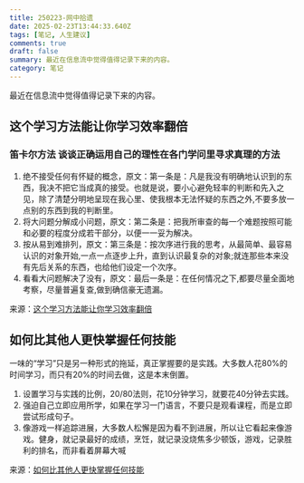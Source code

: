 ```yaml
---
title: 250223-网中拾遗
date: 2025-02-23T13:44:33.640Z
tags: [笔记, 人生建议]
comments: true
draft: false
summary: 最近在信息流中觉得值得记录下来的内容。
category: 笔记
---
```


最近在信息流中觉得值得记录下来的内容。

## 这个学习方法能让你学习效率翻倍

### 笛卡尔方法 谈谈正确运用自己的理性在各门学问里寻求真理的方法

1. 绝不接受任何有怀疑的概念，原文：第一条是：凡是我没有明确地认识到的东西，我决不把它当成真的接受。也就是说，要小心避免轻率的判断和先入之见，除了清楚分明地呈现在我心里、使我根本无法怀疑的东西之外,不要多放一点别的东西到我的判断里。
2. 将大问题分解成小问题，原文：第二条是：把我所审查的每一个难题按照可能和必要的程度分成若干部分，以便一一妥为解决。
3. 按从易到难排列，原文：第三条是：按次序进行我的思考，从最简单、最容易认识的对象开始,一点一点逐步上升，直到认识最复杂的对象;就连那些本来没有先后关系的东西，也给他们设定一个次序。
4. 看看大问题解决了没有，原文：最后一条是：在任何情况之下,都要尽量全面地考察，尽量普遍复查,做到确信豪无遗漏。

来源：[这个学习方法能让你学习效率翻倍](https://www.bilibili.com/video/BV144AKe8EVn/?spm_id_from=333.1387.favlist.content.click&vd_source=50b7fbaac8495676da2c0ff3d4eb7885)

## 如何比其他人更快掌握任何技能

一味的“学习”只是另一种形式的拖延，真正掌握要的是实践。大多数人花80%的时间学习，而只有20%的时间去做，这是本末倒置。

1. 设置学习与实践的比例，20/80法则，花10分钟学习，就要花40分钟去实践。
2. 强迫自己立即应用所学，如果在学习一门语言，不要只是观看课程，而是立即尝试形成句子。
3. 像游戏一样追踪进展，大多数人松懈是因为看不到进展，所以让它看起来像游戏。健身，就记录最好的成绩，烹饪，就记录没烧焦多少顿饭，游戏，记录胜利的排名，而非看着屏幕大喊

来源：[如何比其他人更快掌握任何技能](https://www.bilibili.com/video/BV1zDAJeHEZS/?spm_id_from=333.1387.favlist.content.click&vd_source=50b7fbaac8495676da2c0ff3d4eb7885)
